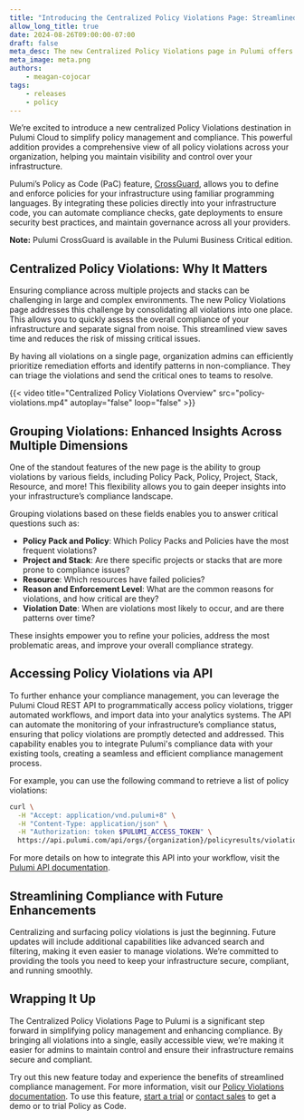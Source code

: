 ```yaml
---
title: "Introducing the Centralized Policy Violations Page: Streamlined Compliance Management"
allow_long_title: true
date: 2024-08-26T09:00:00-07:00
draft: false
meta_desc: The new Centralized Policy Violations page in Pulumi offers enhanced visibility and control by consolidating all policy violations.
meta_image: meta.png
authors:
    - meagan-cojocar
tags:
    - releases
    - policy
---
```


We’re excited to introduce a new centralized Policy Violations destination in Pulumi Cloud to simplify policy management and compliance. This powerful addition provides a comprehensive view of all policy violations across your organization, helping you maintain visibility and control over your infrastructure.

Pulumi’s Policy as Code (PaC) feature, [CrossGuard](/docs/using-pulumi/crossguard), allows you to define and enforce policies for your infrastructure using familiar programming languages. By integrating these policies directly into your infrastructure code, you can automate compliance checks, gate deployments to ensure security best practices, and maintain governance across all your providers.

**Note:** Pulumi CrossGuard is available in the Pulumi Business Critical edition.

## Centralized Policy Violations: Why It Matters

Ensuring compliance across multiple projects and stacks can be challenging in large and complex environments. The new Policy Violations page addresses this challenge by consolidating all violations into one place. This allows you to quickly assess the overall compliance of your infrastructure and separate signal from noise. This streamlined view saves time and reduces the risk of missing critical issues.

By having all violations on a single page, organization admins can efficiently prioritize remediation efforts and identify patterns in non-compliance. They can triage the violations and send the critical ones to teams to resolve.

{{< video title="Centralized Policy Violations Overview" src="policy-violations.mp4" autoplay="false" loop="false" >}}

## Grouping Violations: Enhanced Insights Across Multiple Dimensions

One of the standout features of the new page is the ability to group violations by various fields, including Policy Pack, Policy, Project, Stack, Resource, and more! This flexibility allows you to gain deeper insights into your infrastructure’s compliance landscape.

Grouping violations based on these fields enables you to answer critical questions such as:

- **Policy Pack and Policy**: Which Policy Packs and Policies have the most frequent violations?
- **Project and Stack**: Are there specific projects or stacks that are more prone to compliance issues?
- **Resource**: Which resources have failed policies?
- **Reason and Enforcement Level**: What are the common reasons for violations, and how critical are they?
- **Violation Date**: When are violations most likely to occur, and are there patterns over time?

These insights empower you to refine your policies, address the most problematic areas, and improve your overall compliance strategy.

## Accessing Policy Violations via API

To further enhance your compliance management, you can leverage the Pulumi Cloud REST API to programmatically access policy violations, trigger automated workflows, and import data into your analytics systems. The API can automate the monitoring of your infrastructure’s compliance status, ensuring that policy violations are promptly detected and addressed. This capability enables you to integrate Pulumi's compliance data with your existing tools, creating a seamless and efficient compliance management process.

For example, you can use the following command to retrieve a list of policy violations:

```bash
curl \
  -H "Accept: application/vnd.pulumi+8" \
  -H "Content-Type: application/json" \
  -H "Authorization: token $PULUMI_ACCESS_TOKEN" \
  https://api.pulumi.com/api/orgs/{organization}/policyresults/violations
```

For more details on how to integrate this API into your workflow, visit the [Pulumi API documentation](/docs/pulumi-cloud/cloud-rest-api/#list-policy-violations).

## Streamlining Compliance with Future Enhancements

Centralizing and surfacing policy violations is just the beginning. Future updates will include additional capabilities like advanced search and filtering, making it even easier to manage violations. We’re committed to providing the tools you need to keep your infrastructure secure, compliant, and running smoothly.

## Wrapping It Up

The Centralized Policy Violations Page to Pulumi is a significant step forward in simplifying policy management and enhancing compliance. By bringing all violations into a single, easily accessible view, we’re making it easier for admins to maintain control and ensure their infrastructure remains secure and compliant.

Try out this new feature today and experience the benefits of streamlined compliance management. For more information, visit our [Policy Violations documentation](/docs/guides/crossguard/policy-violations/). To use this feature, [start a trial](https://app.pulumi.com/signup) or [contact sales](/contact/) to get a demo or to trial Policy as Code.
